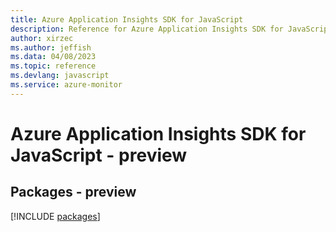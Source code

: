 ```yaml
---
title: Azure Application Insights SDK for JavaScript
description: Reference for Azure Application Insights SDK for JavaScript
author: xirzec
ms.author: jeffish
ms.data: 04/08/2023
ms.topic: reference
ms.devlang: javascript
ms.service: azure-monitor
---
```

# Azure Application Insights SDK for JavaScript - preview
## Packages - preview
[!INCLUDE [packages](application-insights-index.md)]